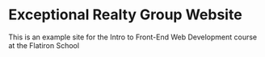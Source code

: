 # Exceptional Realty Group Website
This is an example site for the Intro to Front-End Web Development course at the Flatiron School